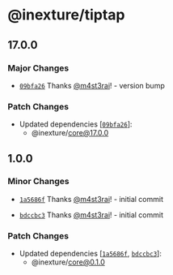 # @inexture/tiptap

## 17.0.0

### Major Changes

- [`09bfa26`](https://github.com/inexture-solutions/inxui/commit/09bfa267b5ccddb31d728f9dd8197c396b0bb44a) Thanks [@m4st3rai](https://github.com/m4st3rai)! - version bump

### Patch Changes

- Updated dependencies [[`09bfa26`](https://github.com/inexture-solutions/inxui/commit/09bfa267b5ccddb31d728f9dd8197c396b0bb44a)]:
  - @inexture/core@17.0.0

## 1.0.0

### Minor Changes

- [`1a5686f`](https://github.com/inexture-solutions/inxui/commit/1a5686f80af7fab18209e9e4ecbb0adefcca25f0) Thanks [@m4st3rai](https://github.com/m4st3rai)! - initial commit

- [`bdccbc3`](https://github.com/inexture-solutions/inxui/commit/bdccbc3bc46a49a8a597daa04ce1adcbf83e3056) Thanks [@m4st3rai](https://github.com/m4st3rai)! - initial commit

### Patch Changes

- Updated dependencies [[`1a5686f`](https://github.com/inexture-solutions/inxui/commit/1a5686f80af7fab18209e9e4ecbb0adefcca25f0), [`bdccbc3`](https://github.com/inexture-solutions/inxui/commit/bdccbc3bc46a49a8a597daa04ce1adcbf83e3056)]:
  - @inexture/core@0.1.0
